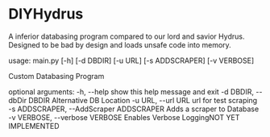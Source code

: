 # DIYHydrus

A inferior databasing program compared to our lord and savior Hydrus.
Designed to be bad by design and loads unsafe code into memory.

usage: main.py [-h] [-d DBDIR] [-u URL] [-s ADDSCRAPER] [-v VERBOSE]

Custom Databasing Program

optional arguments:
  -h, --help            show this help message and exit
  -d DBDIR, --dbDir DBDIR
                        Alternative DB Location
  -u URL, --url URL     url for test scraping
  -s ADDSCRAPER, --AddScraper ADDSCRAPER
                        Adds a scraper to Database
  -v VERBOSE, --verbose VERBOSE
                        Enables Verbose LoggingNOT YET IMPLEMENTED
